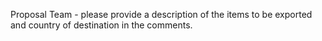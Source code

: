 Proposal Team - please provide a description of the items to be exported and country of destination in the comments.
